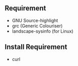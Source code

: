 Requirement
-----------

- GNU Source-highlight
- grc (Generic Colouriser)
- landscape-sysinfo (for Linux)


Install Requirement
-------------------

- curl


